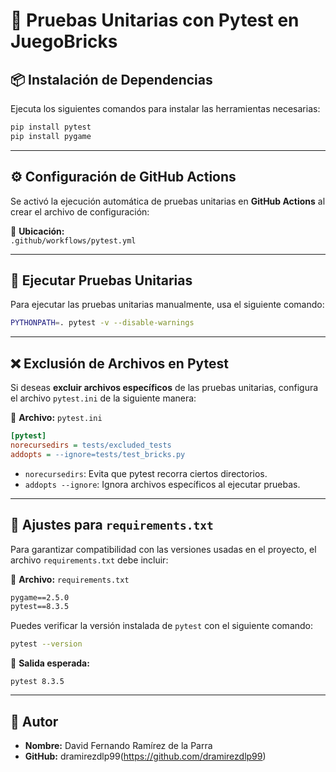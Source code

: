 # 🧪 Pruebas Unitarias con Pytest en JuegoBricks

## 📦 Instalación de Dependencias

Ejecuta los siguientes comandos para instalar las herramientas necesarias:

```bash
pip install pytest
pip install pygame
```

---

## ⚙️ Configuración de GitHub Actions

Se activó la ejecución automática de pruebas unitarias en **GitHub Actions** al crear el archivo de configuración:

📂 **Ubicación:**  
`.github/workflows/pytest.yml`

---

## 🚀 Ejecutar Pruebas Unitarias

Para ejecutar las pruebas unitarias manualmente, usa el siguiente comando:

```bash
PYTHONPATH=. pytest -v --disable-warnings
```

---

## ❌ Exclusión de Archivos en Pytest

Si deseas **excluir archivos específicos** de las pruebas unitarias, configura el archivo `pytest.ini` de la siguiente manera:

📂 **Archivo:** `pytest.ini`
```ini
[pytest]
norecursedirs = tests/excluded_tests
addopts = --ignore=tests/test_bricks.py
```
- `norecursedirs`: Evita que pytest recorra ciertos directorios.
- `addopts --ignore`: Ignora archivos específicos al ejecutar pruebas.

---

## 📌 Ajustes para `requirements.txt`

Para garantizar compatibilidad con las versiones usadas en el proyecto, el archivo `requirements.txt` debe incluir:

📂 **Archivo:** `requirements.txt`
```txt
pygame==2.5.0
pytest==8.3.5
```

Puedes verificar la versión instalada de `pytest` con el siguiente comando:

```bash
pytest --version
```
📌 **Salida esperada:**
```
pytest 8.3.5
```
---

## 👤 Autor
- **Nombre:** David Fernando Ramírez de la Parra
- **GitHub:** dramirezdlp99(https://github.com/dramirezdlp99)

